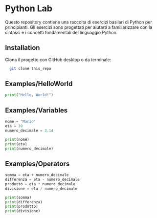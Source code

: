 
# Python Lab

Questo repository contiene una raccolta di esercizi basilari di Python per principianti. Gli esercizi sono progettati per aiutarti a familiarizzare con la sintassi e i concetti fondamentali del linguaggio Python.

## Installation

Clona il progetto con GitHub desktop o da terminale:

```bash
  git clone this_repo
```
    
## Examples/HelloWorld

```python
print("Hello, World!")

```
## Examples/Variables

```python
nome = "Mario"
eta = 30
numero_decimale = 3.14

print(nome)
print(eta)
print(numero_decimale)

```

## Examples/Operators

```python
somma = eta + numero_decimale
differenza = eta - numero_decimale
prodotto = eta * numero_decimale
divisione = eta / numero_decimale

print(somma)
print(differenza)
print(prodotto)
print(divisione)


```




